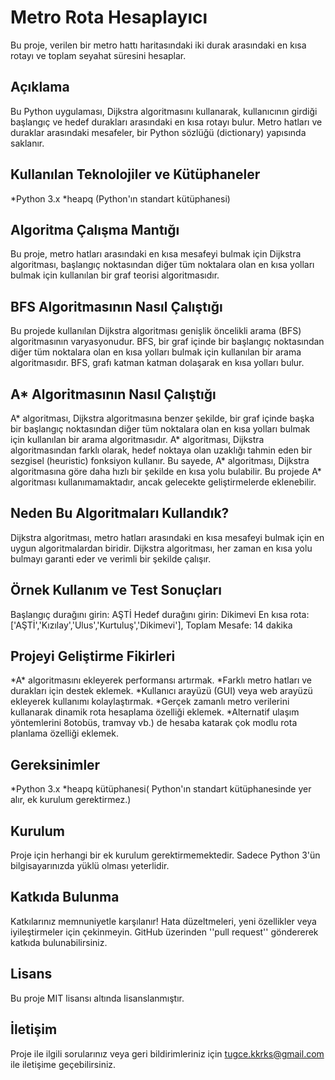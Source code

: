 # Metro Rota Hesaplayıcı

Bu proje, verilen bir metro hattı haritasındaki iki durak arasındaki en kısa rotayı ve toplam seyahat süresini hesaplar.

## Açıklama

Bu Python uygulaması, Dijkstra algoritmasını kullanarak, kullanıcının girdiği başlangıç ve hedef durakları arasındaki en kısa rotayı bulur. Metro hatları ve duraklar arasındaki mesafeler, bir Python sözlüğü (dictionary) yapısında saklanır.

## Kullanılan Teknolojiler ve Kütüphaneler

*Python 3.x
*heapq (Python'ın standart kütüphanesi)

## Algoritma Çalışma Mantığı

Bu proje, metro hatları arasındaki en kısa mesafeyi bulmak için Dijkstra algoritması, başlangıç noktasından diğer tüm noktalara olan en kısa yolları bulmak için kullanılan bir graf teorisi algoritmasıdır.

## BFS Algoritmasının Nasıl Çalıştığı

Bu projede kullanılan Dijkstra algoritması genişlik öncelikli arama (BFS) algoritmasının varyasyonudur. BFS, bir graf içinde bir başlangıç noktasından diğer tüm noktalara olan en kısa yolları bulmak için kullanılan bir arama algoritmasıdır. BFS, grafı katman katman dolaşarak en kısa yolları bulur.

## A* Algoritmasının Nasıl Çalıştığı

A\* algoritması, Dijkstra algoritmasına benzer şekilde, bir graf içinde başka bir başlangıç noktasından diğer tüm noktalara olan en kısa yolları bulmak için kullanılan bir arama algoritmasıdır. A\* algoritması, Dijkstra algoritmasından farklı olarak, hedef noktaya olan uzaklığı tahmin eden bir sezgisel (heuristic) fonksiyon kullanır. Bu sayede, A\* algoritması, Dijkstra algoritmasına göre daha hızlı bir şekilde en kısa yolu bulabilir. Bu projede A\* algoritması kullanımamaktadır, ancak gelecekte geliştirmelerde eklenebilir.

## Neden Bu Algoritmaları Kullandık?

Dijkstra algoritması, metro hatları arasındaki en kısa mesafeyi bulmak için en uygun algoritmalardan biridir. Dijkstra algoritması, her zaman en kısa yolu bulmayı garanti eder ve verimli bir şekilde çalışır.

## Örnek Kullanım ve Test Sonuçları


Başlangıç durağını girin: AŞTİ
Hedef durağını girin: Dikimevi
En kısa rota: ['AŞTİ','Kızılay','Ulus','Kurtuluş','Dikimevi'], Toplam Mesafe: 14 dakika

## Projeyi Geliştirme Fikirleri

*A\* algoritmasını ekleyerek performansı artırmak.
*Farklı metro hatları ve durakları için destek eklemek.
*Kullanıcı arayüzü (GUI) veya web arayüzü ekleyerek kullanımı kolaylaştırmak.
*Gerçek zamanlı metro verilerini kullanarak dinamik rota hesaplama özelliği eklemek.
*Alternatif ulaşım yöntemlerini 8otobüs, tramvay vb.) de hesaba katarak çok modlu rota planlama özelliği eklemek.

## Gereksinimler

*Python 3.x
*heapq kütüphanesi( Python'ın standart kütüphanesinde yer alır, ek kurulum gerektirmez.)

## Kurulum

Proje için herhangi bir ek kurulum gerektirmemektedir. Sadece Python 3'ün bilgisayarınızda yüklü olması yeterlidir.

## Katkıda Bulunma

Katkılarınız memnuniyetle karşılanır! Hata düzeltmeleri, yeni özellikler veya iyileştirmeler için çekinmeyin. GitHub üzerinden ''pull request'' göndererek katkıda bulunabilirsiniz.

## Lisans

Bu proje MIT lisansı altında lisanslanmıştır.

## İletişim

Proje ile ilgili sorularınız veya geri bildirimleriniz için tugce.kkrks@gmail.com ile iletişime geçebilirsiniz.

